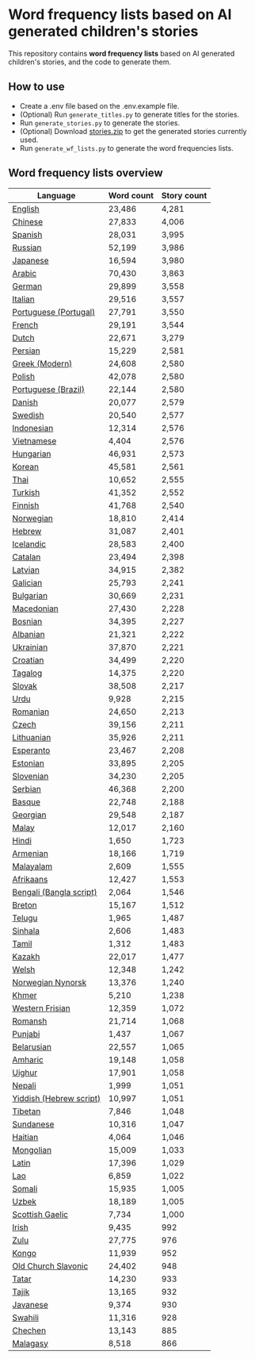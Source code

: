 # Word frequency lists based on AI generated children's stories

This repository contains **word frequency lists** based on AI generated children's stories, and the code to generate them.

## How to use

- Create a .env file based on the .env.example file.
- (Optional) Run `generate_titles.py` to generate titles for the stories.
- Run `generate_stories.py` to generate the stories.
- (Optional) Download [stories.zip](https://github.com/Rct567/wf_lists_lm_childrenstories/releases) to get the generated stories currently used.
- Run `generate_wf_lists.py` to generate the word frequencies lists.

## Word frequency lists overview

| Language | Word count | Story count |
| --- | --- | --- |
| [English](wf_lists/wf_list_en.csv) | 23,486 | 4,281 |
| [Chinese](wf_lists/wf_list_zh.csv) | 27,833 | 4,006 |
| [Spanish](wf_lists/wf_list_es.csv) | 28,031 | 3,995 |
| [Russian](wf_lists/wf_list_ru.csv) | 52,199 | 3,986 |
| [Japanese](wf_lists/wf_list_ja.csv) | 16,594 | 3,980 |
| [Arabic](wf_lists/wf_list_ar.csv) | 70,430 | 3,863 |
| [German](wf_lists/wf_list_de.csv) | 29,899 | 3,558 |
| [Italian](wf_lists/wf_list_it.csv) | 29,516 | 3,557 |
| [Portuguese (Portugal)](wf_lists/wf_list_pt.csv) | 27,791 | 3,550 |
| [French](wf_lists/wf_list_fr.csv) | 29,191 | 3,544 |
| [Dutch](wf_lists/wf_list_nl.csv) | 22,671 | 3,279 |
| [Persian](wf_lists/wf_list_fa.csv) | 15,229 | 2,581 |
| [Greek (Modern)](wf_lists/wf_list_el.csv) | 24,608 | 2,580 |
| [Polish](wf_lists/wf_list_pl.csv) | 42,078 | 2,580 |
| [Portuguese (Brazil)](wf_lists/wf_list_pt_br.csv) | 22,144 | 2,580 |
| [Danish](wf_lists/wf_list_da.csv) | 20,077 | 2,579 |
| [Swedish](wf_lists/wf_list_sv.csv) | 20,540 | 2,577 |
| [Indonesian](wf_lists/wf_list_id.csv) | 12,314 | 2,576 |
| [Vietnamese](wf_lists/wf_list_vi.csv) | 4,404 | 2,576 |
| [Hungarian](wf_lists/wf_list_hu.csv) | 46,931 | 2,573 |
| [Korean](wf_lists/wf_list_ko.csv) | 45,581 | 2,561 |
| [Thai](wf_lists/wf_list_th.csv) | 10,652 | 2,555 |
| [Turkish](wf_lists/wf_list_tr.csv) | 41,352 | 2,552 |
| [Finnish](wf_lists/wf_list_fi.csv) | 41,768 | 2,540 |
| [Norwegian](wf_lists/wf_list_no.csv) | 18,810 | 2,414 |
| [Hebrew](wf_lists/wf_list_he.csv) | 31,087 | 2,401 |
| [Icelandic](wf_lists/wf_list_is.csv) | 28,583 | 2,400 |
| [Catalan](wf_lists/wf_list_ca.csv) | 23,494 | 2,398 |
| [Latvian](wf_lists/wf_list_lv.csv) | 34,915 | 2,382 |
| [Galician](wf_lists/wf_list_gl.csv) | 25,793 | 2,241 |
| [Bulgarian](wf_lists/wf_list_bg.csv) | 30,669 | 2,231 |
| [Macedonian](wf_lists/wf_list_mk.csv) | 27,430 | 2,228 |
| [Bosnian](wf_lists/wf_list_bs.csv) | 34,395 | 2,227 |
| [Albanian](wf_lists/wf_list_sq.csv) | 21,321 | 2,222 |
| [Ukrainian](wf_lists/wf_list_uk.csv) | 37,870 | 2,221 |
| [Croatian](wf_lists/wf_list_hr.csv) | 34,499 | 2,220 |
| [Tagalog](wf_lists/wf_list_tl.csv) | 14,375 | 2,220 |
| [Slovak](wf_lists/wf_list_sk.csv) | 38,508 | 2,217 |
| [Urdu](wf_lists/wf_list_ur.csv) | 9,928 | 2,215 |
| [Romanian](wf_lists/wf_list_ro.csv) | 24,650 | 2,213 |
| [Czech](wf_lists/wf_list_cs.csv) | 39,156 | 2,211 |
| [Lithuanian](wf_lists/wf_list_lt.csv) | 35,926 | 2,211 |
| [Esperanto](wf_lists/wf_list_eo.csv) | 23,467 | 2,208 |
| [Estonian](wf_lists/wf_list_et.csv) | 33,895 | 2,205 |
| [Slovenian](wf_lists/wf_list_sl.csv) | 34,230 | 2,205 |
| [Serbian](wf_lists/wf_list_sr.csv) | 46,368 | 2,200 |
| [Basque](wf_lists/wf_list_eu.csv) | 22,748 | 2,188 |
| [Georgian](wf_lists/wf_list_ka.csv) | 29,548 | 2,187 |
| [Malay](wf_lists/wf_list_ms.csv) | 12,017 | 2,160 |
| [Hindi](wf_lists/wf_list_hi.csv) | 1,650 | 1,723 |
| [Armenian](wf_lists/wf_list_hy.csv) | 18,166 | 1,719 |
| [Malayalam](wf_lists/wf_list_ml.csv) | 2,609 | 1,555 |
| [Afrikaans](wf_lists/wf_list_af.csv) | 12,427 | 1,553 |
| [Bengali (Bangla script)](wf_lists/wf_list_bn.csv) | 2,064 | 1,546 |
| [Breton](wf_lists/wf_list_br.csv) | 15,167 | 1,512 |
| [Telugu](wf_lists/wf_list_te.csv) | 1,965 | 1,487 |
| [Sinhala](wf_lists/wf_list_si.csv) | 2,606 | 1,483 |
| [Tamil](wf_lists/wf_list_ta.csv) | 1,312 | 1,483 |
| [Kazakh](wf_lists/wf_list_kk.csv) | 22,017 | 1,477 |
| [Welsh](wf_lists/wf_list_cy.csv) | 12,348 | 1,242 |
| [Norwegian Nynorsk](wf_lists/wf_list_nn.csv) | 13,376 | 1,240 |
| [Khmer](wf_lists/wf_list_km.csv) | 5,210 | 1,238 |
| [Western Frisian](wf_lists/wf_list_fy.csv) | 12,359 | 1,072 |
| [Romansh](wf_lists/wf_list_rm.csv) | 21,714 | 1,068 |
| [Punjabi](wf_lists/wf_list_pa.csv) | 1,437 | 1,067 |
| [Belarusian](wf_lists/wf_list_be.csv) | 22,557 | 1,065 |
| [Amharic](wf_lists/wf_list_am.csv) | 19,148 | 1,058 |
| [Uighur](wf_lists/wf_list_ug.csv) | 17,901 | 1,058 |
| [Nepali](wf_lists/wf_list_ne.csv) | 1,999 | 1,051 |
| [Yiddish (Hebrew script)](wf_lists/wf_list_yi.csv) | 10,997 | 1,051 |
| [Tibetan](wf_lists/wf_list_bo.csv) | 7,846 | 1,048 |
| [Sundanese](wf_lists/wf_list_su.csv) | 10,316 | 1,047 |
| [Haitian](wf_lists/wf_list_ht.csv) | 4,064 | 1,046 |
| [Mongolian](wf_lists/wf_list_mn.csv) | 15,009 | 1,033 |
| [Latin](wf_lists/wf_list_la.csv) | 17,396 | 1,029 |
| [Lao](wf_lists/wf_list_lo.csv) | 6,859 | 1,022 |
| [Somali](wf_lists/wf_list_so.csv) | 15,935 | 1,005 |
| [Uzbek](wf_lists/wf_list_uz.csv) | 18,189 | 1,005 |
| [Scottish Gaelic](wf_lists/wf_list_gd.csv) | 7,734 | 1,000 |
| [Irish](wf_lists/wf_list_ga.csv) | 9,435 | 992 |
| [Zulu](wf_lists/wf_list_zu.csv) | 27,775 | 976 |
| [Kongo](wf_lists/wf_list_kg.csv) | 11,939 | 952 |
| [Old Church Slavonic](wf_lists/wf_list_cu.csv) | 24,402 | 948 |
| [Tatar](wf_lists/wf_list_tt.csv) | 14,230 | 933 |
| [Tajik](wf_lists/wf_list_tg.csv) | 13,165 | 932 |
| [Javanese](wf_lists/wf_list_jv.csv) | 9,374 | 930 |
| [Swahili](wf_lists/wf_list_sw.csv) | 11,316 | 928 |
| [Chechen](wf_lists/wf_list_ce.csv) | 13,143 | 885 |
| [Malagasy](wf_lists/wf_list_mg.csv) | 8,518 | 866 |